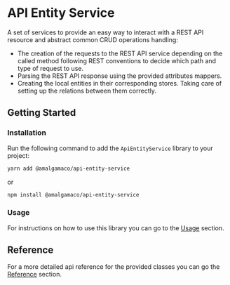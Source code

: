 # API Entity Service

A set of services to provide an easy way to interact with a REST API resource and abstract common CRUD operations handling:

- The creation of the requests to the REST API service depending on the called method following REST conventions to decide which path and type of request to use.
- Parsing the REST API response using the provided attributes mappers.
- Creating the local entities in their corresponding stores. Taking care of setting up the relations between them correctly.

## Getting Started

### Installation
Run the following command to add the `ApiEntityService` library to your project:

```bash
yarn add @amalgamaco/api-entity-service
```
or
```bash
npm install @amalgamaco/api-entity-service
```

### Usage
For instructions on how to use this library you can go to the [Usage](./docs/usage.md) section.

## Reference
For a more detailed api reference for the provided classes you can go the [Reference](./docs/reference.md) section.

